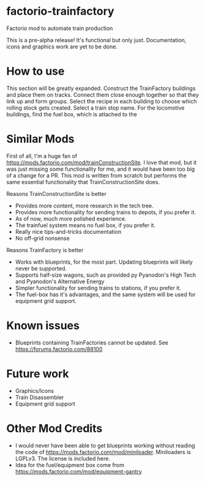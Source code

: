 # factorio-trainfactory
Factorio mod to automate train production

This is a pre-alpha release! It's functional but only just. Documentation, icons and graphics work are yet to be done.

# How to use
This section will be greatly expanded.
Construct the TrainFactory buildings and place them on tracks. Connect them close enough together so that they link up and form groups.
Select the recipe in each building to choose which rolling stock gets created. Select a train stop name.
For the locomotive buildings, find the fuel box, which is attached to the

# Similar Mods
First of all, I'm a huge fan of https://mods.factorio.com/mod/trainConstructionSite. I love that mod, but it was just missing some functionality for me,
and it would have been too big of a change for a PR.
This mod is written from scratch but performs the same essential functionality that TrainConstructionSite does.

Reasons TrainConstructionSite is better
* Provides more content, more research in the tech tree.
* Provides more functionality for sending trains to depots, if you prefer it.
* As of now, much more polished experience.
* The trainfuel system means no fuel box, if you prefer it.
* Really nice tips-and-tricks documentation
* No off-grid nonsense

Reasons TrainFactory is better
* Works with blueprints, for the most part. Updating blueprints will likely never be supported.
* Supports half-size wagons, such as provided py Pyanodon's High Tech and Pyanodon's Alternative Energy
* Simpler functionality for sending trains to stations, if you prefer it.
* The fuel-box has it's advantages, and the same system will be used for equipment grid support.

# Known issues
* Blueprints containing TrainFactories cannot be updated. See https://forums.factorio.com/88100

# Future work
* Graphics/Icons
* Train Disassembler
* Equipment grid support

# Other Mod Credits
* I would never have been able to get blueprints working without reading the code of https://mods.factorio.com/mod/miniloader. Miniloaders is LGPLv3. The license is included here.
* Idea for the fuel/equipment box come from https://mods.factorio.com/mod/equipment-gantry

